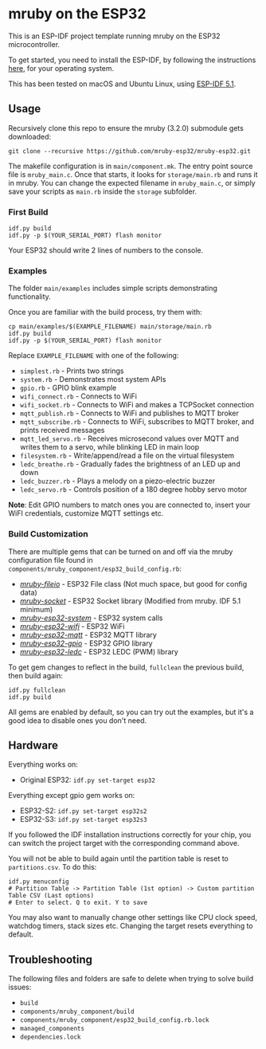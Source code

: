 # mruby on the ESP32

This is an ESP-IDF project template running mruby on the ESP32 microcontroller.

To get started, you need to install the ESP-IDF, by following the instructions
[here](https://docs.espressif.com/projects/esp-idf/en/release-v5.1/esp32/get-started/index.html),
for your operating system.

This has been tested on macOS and Ubuntu Linux, using 
[ESP-IDF 5.1](https://github.com/espressif/esp-idf/tree/release/v5.1).

## Usage

Recursively clone this repo to ensure the mruby (3.2.0) submodule gets downloaded:

```
git clone --recursive https://github.com/mruby-esp32/mruby-esp32.git
```

The makefile configuration is in `main/component.mk`. The entry point source
file is `mruby_main.c`. Once that starts, it looks for `storage/main.rb` and runs it in mruby.
You can change the expected filename in `mruby_main.c`, or simply save your scripts as `main.rb`
inside the `storage` subfolder.

### First Build

```
idf.py build
idf.py -p $(YOUR_SERIAL_PORT) flash monitor
```
Your ESP32 should write 2 lines of numbers to the console.

### Examples

The folder `main/examples` includes simple scripts demonstrating functionality.

Once you are familiar with the build process, try them with:

```
cp main/examples/$(EXAMPLE_FILENAME) main/storage/main.rb
idf.py build
idf.py -p $(YOUR_SERIAL_PORT) flash monitor
```

Replace `EXAMPLE_FILENAME` with one of the following:

  * `simplest.rb` - Prints two strings
  * `system.rb` - Demonstrates most system APIs
  * `gpio.rb` - GPIO blink example
  * `wifi_connect.rb` - Connects to WiFi
  * `wifi_socket.rb` - Connects to WiFi and makes a TCPSocket connection
  * `mqtt_publish.rb` - Connects to WiFi and publishes to MQTT broker
  * `mqtt_subscribe.rb` - Connects to WiFi, subscribes to MQTT broker, and prints received messages
  * `mqtt_led_servo.rb` - Receives microsecond values over MQTT and writes them to a servo, while blinking LED in main loop
  * `filesystem.rb` - Write/append/read a file on the virtual filesystem
  * `ledc_breathe.rb` - Gradually fades the brightness of an LED up and down
  * `ledc_buzzer.rb` - Plays a melody on a piezo-electric buzzer
  * `ledc_servo.rb` - Controls position of a 180 degree hobby servo motor
  
**Note**: Edit GPIO numbers to match ones you are connected to, insert your WiFI credentials, customize MQTT settings etc.

### Build Customization

There are multiple gems that can be turned on and off via the mruby
configuration file found in
`components/mruby_component/esp32_build_config.rb`:

* [_mruby-fileio_](https://github.com/mruby-esp32/mruby-fileio/tree/0.5) - ESP32 File class (Not much space, but good for config data)
* [_mruby-socket_](https://github.com/mruby-esp32/mruby-socket/tree/0.5) - ESP32 Socket library (Modified from mruby. IDF 5.1 minimum)
* [_mruby-esp32-system_](https://github.com/mruby-esp32/mruby-esp32-system/tree/0.5) - ESP32 system calls
* [_mruby-esp32-wifi_](https://github.com/mruby-esp32/mruby-esp32-wifi/tree/0.5) - ESP32 WiFi
* [_mruby-esp32-mqtt_](https://github.com/mruby-esp32/mruby-esp32-mqtt/tree/0.5) - ESP32 MQTT library
* [_mruby-esp32-gpio_](https://github.com/mruby-esp32/mruby-esp32-gpio/tree/0.5) - ESP32 GPIO library
* [_mruby-esp32-ledc_](https://github.com/mruby-esp32/mruby-esp32-ledc/tree/0.5) - ESP32 LEDC (PWM) library

To get gem changes to reflect in the build, `fullclean` the previous build, then build again:

```
idf.py fullclean
idf.py build
```

All gems are enabled by default, so you can try out the examples, but it's a good idea to disable ones you don't need.

## Hardware

Everything works on:
- Original ESP32: `idf.py set-target esp32`

Everything except gpio gem works on:
- ESP32-S2: `idf.py set-target esp32s2`
- ESP32-S3: `idf.py set-target esp32s3`

If you followed the IDF installation instructions correctly for your chip,
you can switch the project target with the corresponding command above.

You will not be able to build again until the partition table is reset to `partitions.csv`. To do this:

```
idf.py menuconfig
# Partition Table -> Partition Table (1st option) -> Custom partition Table CSV (Last options)
# Enter to select. Q to exit. Y to save
```

You may also want to manually change other settings like CPU clock speed, watchdog timers, stack sizes etc. Changing the target resets everything to default.

## Troubleshooting

The following files and folders are safe to delete when trying to solve build issues:
- `build`
- `components/mruby_component/build`
- `components/mruby_component/esp32_build_config.rb.lock`
- `managed_components`
- `dependencies.lock`
